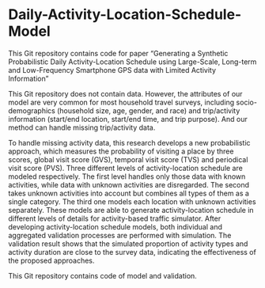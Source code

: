 # Daily-Activity-Location-Schedule-Model
This Git repository contains code for paper “Generating a Synthetic Probabilistic Daily Activity-Location Schedule using Large-Scale, Long-term and Low-Frequency Smartphone GPS data with Limited Activity Information”

This Git repository does not contain data. However, the attributes of our model are very common for most household travel surveys, including socio-demographics (household size, age, gender, and race) and trip/activity information (start/end location, start/end time, and trip purpose). And our method can handle missing trip/activity data.

To handle missing activity data, this research develops a new probabilistic approach, which measures the probability of visiting a place by three scores, global visit score (GVS), temporal visit score (TVS) and periodical visit score (PVS). Three different levels of activity-location schedule are modeled respectively. The first level handles only those data with known activities, while data with unknown activities are disregarded. The second takes unknown activities into account but combines all types of them as a single category. The third one models each location with unknown activities separately. These models are able to generate activity-location schedule in different levels of details for activity-based traffic simulator. After developing activity-location schedule models, both individual and aggregated validation processes are performed with simulation. The validation result shows that the simulated proportion of activity types and activity duration are close to the survey data, indicating the effectiveness of the proposed approaches.

This Git repository contains code of model and validation.
